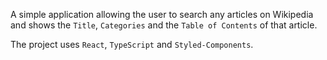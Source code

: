 A simple application allowing the user to search any articles on Wikipedia and shows the `Title`, `Categories` and the `Table of Contents` of that article.

The project uses `React`, `TypeScript` and `Styled-Components`.